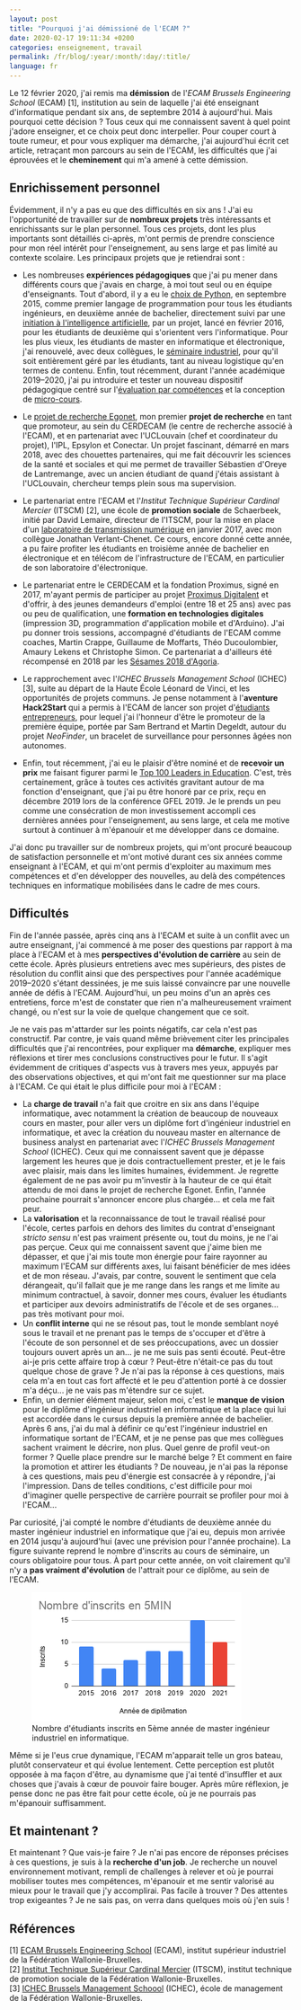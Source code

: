 ```yaml
---
layout: post
title: "Pourquoi j'ai démissioné de l'ECAM ?"
date: 2020-02-17 19:11:34 +0200
categories: enseignement, travail
permalink: /fr/blog/:year/:month/:day/:title/
language: fr
---
```


Le 12 février 2020, j'ai remis ma **démission** de l'_ECAM Brussels Engineering School_ (ECAM) [1], institution au sein de laquelle j'ai été enseignant d'informatique pendant six ans, de septembre 2014 à aujourd'hui. Mais pourquoi cette décision ? Tous ceux qui me connaissent savent à quel point j'adore enseigner, et ce choix peut donc interpeller. Pour couper court à toute rumeur, et pour vous expliquer ma démarche, j'ai aujourd'hui écrit cet article, retraçant mon parcours au sein de l'ECAM, les difficultés que j'ai éprouvées et le **cheminement** qui m'a amené à cette démission.

## Enrichissement personnel

Évidemment, il n'y a pas eu que des difficultés en six ans ! J'ai eu l'opportunité de travailler sur de **nombreux projets** très intéressants et enrichissants sur le plan personnel. Tous ces projets, dont les plus importants sont détaillés ci-après, m'ont permis de prendre conscience pour mon réel intérêt pour l'enseignement, au sens large et pas limité au contexte scolaire. Les principaux projets que je retiendrai sont :

- Les nombreuses **expériences pédagogiques** que j'ai pu mener dans différents cours que j'avais en charge, à moi tout seul ou en équipe d'enseignants. Tout d'abord, il y a eu le [choix de Python](/fr/blog/2015/12/23/linformatique-pour-les-ingenieurs-a-lecam/), en septembre 2015, comme premier langage de programmation pour tous les étudiants ingénieurs, en deuxième année de bachelier, directement suivi par une [initiation à l'intelligence artificielle](/fr/blog/2016/03/28/initiation-a-lintelligence-artificielle-a-lecam/), par un projet, lancé en février 2016, pour les étudiants de deuxième qui s'orientent vers l'informatique. Pour les plus vieux, les étudiants de master en informatique et électronique, j'ai renouvelé, avec deux collègues, le [séminaire industriel](/fr/blog/2019/04/28/les-etudiants-de-master-a-la-manoeuvre-dans-le-cadre-du-seminaire-industriel/), pour qu'il soit entièrement géré par les étudiants, tant au niveau logistique qu'en termes de contenu. Enfin, tout récemment, durant l'année académique 2019–2020, j'ai pu introduire et tester un nouveau dispositif pédagogique centré sur l'[évaluation par compétences](/fr/blog/2020/01/31/evaluation-par-competences-un-premier-bilan-apres-un-quadrimestre/) et la conception de [micro-cours](/fr/blog/2020/02/03/le-micro-cours-une-solution-pratique-de-diversification-de-loffre-de-cours/).

- Le [projet de recherche Egonet](/fr/blog/2018/03/05/egonet-mon-premier-projet-de-recherche-au-cerdecam-en-tant-que-promoteur/), mon premier **projet de recherche** en tant que promoteur, au sein du CERDECAM (le centre de recherche associé à l'ECAM), et en partenariat avec l'UCLouvain (chef et coordinateur du projet), l'IPL, Epsylon et Conectar. Un projet fascinant, démarré en mars 2018, avec des chouettes partenaires, qui me fait découvrir les sciences de la santé et sociales et qui me permet de travailler Sébastien d'Oreye de Lantremange, avec un ancien étudiant de quand j'étais assistant à l'UCLouvain, chercheur temps plein sous ma supervision.

- Le partenariat entre l'ECAM et l'_Institut Technique Supérieur Cardinal Mercier_ (ITSCM) [2], une école de **promotion sociale** de Schaerbeek, initié par David Lemaire, directeur de l'ITSCM, pour la mise en place d'un [laboratoire de transmission numérique](/fr/blog/2017/01/14/laboratoire-de-transmission-numerique-en-promotion-sociale/) en janvier 2017, avec mon collègue Jonathan Verlant-Chenet. Ce cours, encore donné cette année, a pu faire profiter les étudiants en troisième année de bachelier en électronique et en télécom de l'infrastructure de l'ECAM, en particulier de son laboratoire d'électronique.

- Le partenariat entre le CERDECAM et la fondation Proximus, signé en 2017, m'ayant permis de participer au projet [Proximus Digitalent](/fr/blog/2017/09/15/proximus-digitalent-en-partenariat-avec-lecam/) et d'offrir, à des jeunes demandeurs d'emploi (entre 18 et 25 ans) avec pas ou peu de qualification, une **formation en technologies digitales** (impression 3D, programmation d'application mobile et d'Arduino). J'ai pu donner trois sessions, accompagné d'étudiants de l'ECAM comme coaches, Martin Crappe, Guillaume de Moffarts, Théo Ducoulombier, Amaury Lekens et Christophe Simon. Ce partenariat a d'ailleurs été récompensé en 2018 par les [Sésames 2018 d'Agoria](/fr/blog/2018/10/25/un-sesame-2018-dagoria-pour-le-projet-digitalent-a-lecam-et-a-proximus/).

- Le rapprochement avec l'_ICHEC Brussels Management School_ (ICHEC) [3], suite au départ de la Haute École Léonard de Vinci, et les opportunités de projets communs. Je pense notamment à l'**aventure Hack2Start** qui a permis à l'ECAM de lancer son projet d'[étudiants entrepreneurs](/fr/blog/2019/09/17/la-suite-de-laventure-hack2start-avec-les-premiers-etudiants-entrepreneurs/), pour lequel j'ai l'honneur d'être le promoteur de la première équipe, portée par Sam Bertrand et Martin Degeldt, autour du projet _NeoFinder_, un bracelet de surveillance pour personnes âgées non autonomes.

- Enfin, tout récemment, j'ai eu le plaisir d'être nominé et de **recevoir un prix** me faisant figurer parmi le [Top 100 Leaders in Education](/fr/blog/2019/12/23/etre-dans-le-top-100-des-leaders-en-education-ca-fait-quoi-Copy/). C'est, très certainement, grâce à toutes ces activités gravitant autour de ma fonction d'enseignant, que j'ai pu être honoré par ce prix, reçu en décembre 2019 lors de la conférence GFEL 2019. Je le prends un peu comme une consécration de mon investissement accompli ces dernières années pour l'enseignement, au sens large, et cela me motive surtout à continuer à m'épanouir et me développer dans ce domaine.

J'ai donc pu travailler sur de nombreux projets, qui m'ont procuré beaucoup de satisfaction personnelle et m'ont motivé durant ces six années comme enseignant à l'ECAM, et qui m'ont permis d'exploiter au maximum mes compétences et d'en développer des nouvelles, au delà des compétences techniques en informatique mobilisées dans le cadre de mes cours.

## Difficultés

Fin de l'année passée, après cinq ans à l'ECAM et suite à un conflit avec un autre enseignant, j'ai commencé à me poser des questions par rapport à ma place à l'ECAM et à mes **perspectives d'évolution de carrière** au sein de cette école. Après plusieurs entretiens avec mes supérieurs, des pistes de résolution du conflit ainsi que des perspectives pour l'année académique 2019–2020 s'étant dessinées, je me suis laissé convaincre par une nouvelle année de défis à l'ECAM. Aujourd'hui, un peu moins d'un an après ces entretiens, force m'est de constater que rien n'a malheureusement vraiment changé, ou n'est sur la voie de quelque changement que ce soit.

Je ne vais pas m'attarder sur les points négatifs, car cela n'est pas constructif. Par contre, je vais quand même brièvement citer les principales difficultés que j'ai rencontrées, pour expliquer ma **démarche**, expliquer mes réflexions et tirer mes conclusions constructives pour le futur. Il s'agit évidemment de critiques d'aspects vus à travers mes yeux, appuyés par des observations objectives, et qui m'ont fait me questionner sur ma place à l'ECAM. Ce qui était le plus difficile pour moi à l'ECAM :

- La **charge de travail** n'a fait que croitre en six ans dans l'équipe informatique, avec notamment la création de beaucoup de nouveaux cours en master, pour aller vers un diplôme fort d'ingénieur industriel en informatique, et avec la création du nouveau master en alternance de business analyst en partenariat avec l'_ICHEC Brussels Management School_ (ICHEC). Ceux qui me connaissent savent que je dépasse largement les heures que je dois contractuellement prester, et je le fais avec plaisir, mais dans les limites humaines, évidemment. Je regrette également de ne pas avoir pu m'investir à la hauteur de ce qui était attendu de moi dans le projet de recherche Egonet. Enfin, l'année prochaine pourrait s'annoncer encore plus chargée... et cela me fait peur.
- La **valorisation** et la reconnaissance de tout le travail réalisé pour l'école, certes parfois en dehors des limites du contrat d'enseignant _stricto sensu_ n'est pas vraiment présente ou, tout du moins, je ne l'ai pas perçue. Ceux qui me connaissent savent que j'aime bien me dépasser, et que j'ai mis toute mon énergie pour faire rayonner au maximum l'ECAM sur différents axes, lui faisant bénéficier de mes idées et de mon réseau. J'avais, par contre, souvent le sentiment que cela dérangeait, qu'il fallait que je me range dans les rangs et me limite au minimum contractuel, à savoir, donner mes cours, évaluer les étudiants et participer aux devoirs administratifs de l'école et de ses organes... pas très motivant pour moi.
- Un **conflit interne** qui ne se résout pas, tout le monde semblant noyé sous le travail et ne prenant pas le temps de s'occuper et d'être à l'écoute de son personnel et de ses préoccupations, avec un dossier toujours ouvert après un an... je ne me suis pas senti écouté. Peut-être ai-je pris cette affaire trop à cœur ? Peut-être n'était-ce pas du tout quelque chose de grave ? Je n'ai pas la réponse à ces questions, mais cela m'a en tout cas fort affecté et le peu d'attention porté à ce dossier m'a déçu... je ne vais pas m'étendre sur ce sujet.
- Enfin, un dernier élément majeur, selon moi, c'est le **manque de vision** pour le diplôme d'ingénieur industriel en informatique et la place qui lui est accordée dans le cursus depuis la première année de bachelier. Après 6 ans, j'ai du mal à définir ce qu'est l'ingénieur industriel en informatique sortant de l'ECAM, et je ne pense pas que mes collègues sachent vraiment le décrire, non plus. Quel genre de profil veut-on former ? Quelle place prendre sur le marché belge ? Et comment en faire la promotion et attirer les étudiants ? De nouveau, je n'ai pas la réponse à ces questions, mais peu d'énergie est consacrée à y répondre, j'ai l'impression. Dans de telles conditions, c'est difficile pour moi d'imaginer quelle perspective de carrière pourrait se profiler pour moi à l'ECAM... 

Par curiosité, j'ai compté le nombre d'étudiants de deuxième année du master ingénieur industriel en informatique que j'ai eu, depuis mon arrivée en 2014 jusqu'à aujourd'hui (avec une prévision pour l'année prochaine). La figure suivante reprend le nombre d'inscrits au cours de séminaire, un cours obligatoire pour tous. À part pour cette année, on voit clairement qu'il n'y a **pas vraiment d'évolution** de l'attrait pour ce diplôme, au sein de l'ECAM.

<figure>
  <img src="/images/blog/inscrits-5MIN-ECAM.png" alt="Nombre d'inscrits 5MIN à l'ECAM" width="373" height="231">
  <figcaption>Nombre d'étudiants inscrits en 5ème année de master ingénieur industriel en informatique.</figcaption>
</figure>

Même si je l'eus crue dynamique, l'ECAM m'apparait telle un gros bateau, plutôt conservateur et qui évolue lentement. Cette perception est plutôt opposée à ma façon d'être, au dynamisme que j'ai tenté d'insuffler et aux choses que j'avais à cœur de pouvoir faire bouger. Après mûre réflexion, je pense donc ne pas être fait pour cette école, où je ne pourrais pas m'épanouir suffisamment.

## Et maintenant ?

Et maintenant ? Que vais-je faire ? Je n'ai pas encore de réponses précises à ces questions, je suis à la **recherche d'un job**. Je recherche un nouvel environnement motivant, rempli de challenges à relever et où je pourrai mobiliser toutes mes compétences, m'épanouir et me sentir valorisé au mieux pour le travail que j'y accomplirai. Pas facile à trouver ? Des attentes trop exigeantes ? Je ne sais pas, on verra dans quelques mois où j'en suis !

## Références

[1] [ECAM Brussels Engineering School](https://www.ecam.be) (ECAM), institut supérieur industriel de la Fédération Wallonie-Bruxelles.<br>
[2] [Institut Technique Supérieur Cardinal Mercier](http://www.itscm.be) (ITSCM), institut technique de promotion sociale de la Fédération Wallonie-Bruxelles.<br>
[3] [ICHEC Brussels Management Schoool](https://www.ichec.be) (ICHEC), école de management de la Fédération Wallonie-Bruxelles.
